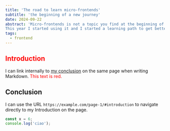 ```yaml
---
title: 'The road to learn micro-frontends'
subtitle: 'the beginning of a new journey'
date: 2024-09-22
abstract: 'Micro-frontends is not a topic you find at the beginning of your career in most of the cases, the first time I heard about it was a couple of years ago, but I never had the time to delve deeper into it and never felt the need.
This year I started using it and I started a learning path to get better into it. In this talk I will share my journey into learning Micro-frontends, what they are, what I found useful, and what I think are the most important concepts to know about it.'
tags:
  - frontend
---
```


<style>
    .highlight {
      color: red;
    }
</style>

## <span class="highlight">Introduction</span>

I can link internally to [my conclusion](#conclusion) on the same page when writing Markdown.
<span class="highlight">This text is red.</span>

## Conclusion

I can use the URL `https://example.com/page-1/#introduction` to navigate directly to my Introduction on the page.

```js
const x = 6;
console.log('ciao');
```
